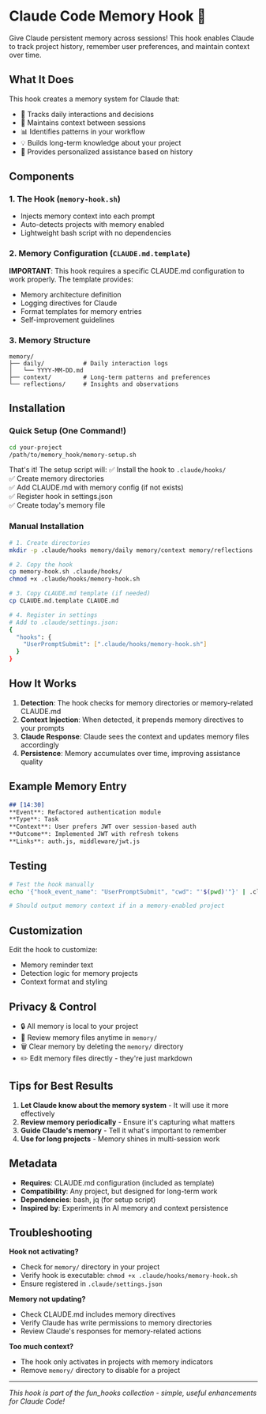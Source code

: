 # Claude Code Memory Hook 🧠

Give Claude persistent memory across sessions! This hook enables Claude to track project history, remember user preferences, and maintain context over time.

## What It Does

This hook creates a memory system for Claude that:
- 📝 Tracks daily interactions and decisions
- 🔄 Maintains context between sessions  
- 📊 Identifies patterns in your workflow
- 💡 Builds long-term knowledge about your project
- 🎯 Provides personalized assistance based on history

## Components

### 1. The Hook (`memory-hook.sh`)
- Injects memory context into each prompt
- Auto-detects projects with memory enabled
- Lightweight bash script with no dependencies

### 2. Memory Configuration (`CLAUDE.md.template`)
**IMPORTANT**: This hook requires a specific CLAUDE.md configuration to work properly. The template provides:
- Memory architecture definition
- Logging directives for Claude
- Format templates for memory entries
- Self-improvement guidelines

### 3. Memory Structure
```
memory/
├── daily/           # Daily interaction logs
│   └── YYYY-MM-DD.md
├── context/         # Long-term patterns and preferences
└── reflections/     # Insights and observations
```

## Installation

### Quick Setup (One Command!)
```bash
cd your-project
/path/to/memory_hook/memory-setup.sh
```

That's it! The setup script will:
✅ Install the hook to `.claude/hooks/`  
✅ Create memory directories  
✅ Add CLAUDE.md with memory config (if not exists)  
✅ Register hook in settings.json  
✅ Create today's memory file  

### Manual Installation
```bash
# 1. Create directories
mkdir -p .claude/hooks memory/daily memory/context memory/reflections

# 2. Copy the hook
cp memory-hook.sh .claude/hooks/
chmod +x .claude/hooks/memory-hook.sh

# 3. Copy CLAUDE.md template (if needed)
cp CLAUDE.md.template CLAUDE.md

# 4. Register in settings
# Add to .claude/settings.json:
{
  "hooks": {
    "UserPromptSubmit": [".claude/hooks/memory-hook.sh"]
  }
}
```

## How It Works

1. **Detection**: The hook checks for memory directories or memory-related CLAUDE.md
2. **Context Injection**: When detected, it prepends memory directives to your prompts
3. **Claude Response**: Claude sees the context and updates memory files accordingly
4. **Persistence**: Memory accumulates over time, improving assistance quality

## Example Memory Entry

```markdown
## [14:30]
**Event**: Refactored authentication module
**Type**: Task
**Context**: User prefers JWT over session-based auth
**Outcome**: Implemented JWT with refresh tokens
**Links**: auth.js, middleware/jwt.js
```

## Testing

```bash
# Test the hook manually
echo '{"hook_event_name": "UserPromptSubmit", "cwd": "'$(pwd)'"}' | .claude/hooks/memory-hook.sh

# Should output memory context if in a memory-enabled project
```

## Customization

Edit the hook to customize:
- Memory reminder text
- Detection logic for memory projects
- Context format and styling

## Privacy & Control

- 🔒 All memory is local to your project
- 📂 Review memory files anytime in `memory/`
- 🗑️ Clear memory by deleting the `memory/` directory
- ✏️ Edit memory files directly - they're just markdown

## Tips for Best Results

1. **Let Claude know about the memory system** - It will use it more effectively
2. **Review memory periodically** - Ensure it's capturing what matters
3. **Guide Claude's memory** - Tell it what's important to remember
4. **Use for long projects** - Memory shines in multi-session work

## Metadata

- **Requires**: CLAUDE.md configuration (included as template)
- **Compatibility**: Any project, but designed for long-term work
- **Dependencies**: bash, jq (for setup script)
- **Inspired by**: Experiments in AI memory and context persistence

## Troubleshooting

**Hook not activating?**
- Check for `memory/` directory in your project
- Verify hook is executable: `chmod +x .claude/hooks/memory-hook.sh`
- Ensure registered in `.claude/settings.json`

**Memory not updating?**
- Check CLAUDE.md includes memory directives
- Verify Claude has write permissions to memory directories
- Review Claude's responses for memory-related actions

**Too much context?**
- The hook only activates in projects with memory indicators
- Remove `memory/` directory to disable for a project

---

*This hook is part of the fun_hooks collection - simple, useful enhancements for Claude Code!*